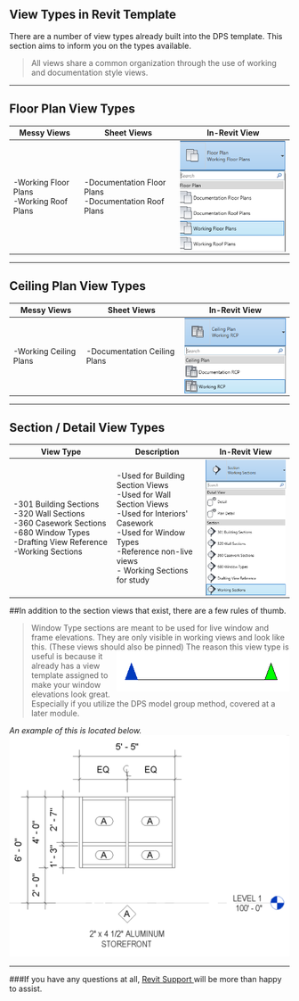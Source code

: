 ## View Types in Revit Template

There are a number of view types already built into the DPS template. This section aims to inform you on the types available.
> All views share a common organization through the use of working and documentation style views.

---

## Floor Plan View Types 

 Messy Views| Sheet Views | In-Revit View
---|---|---
-Working Floor Plans<br/> -Working Roof Plans |-Documentation Floor Plans<br/> -Documentation Roof Plans|<img align = "right" src="images/2-2/0-floorplans.png">

---

## Ceiling Plan View Types 

 Messy Views| Sheet Views | In-Revit View
---|---|---
-Working Ceiling Plans|-Documentation Ceiling Plans|<img align = "right" src="images/2-2/1-ceilingplans.png">

---

## Section / Detail View Types 

 View Type| Description | In-Revit View
---|---|---
-301 Building Sections -320 Wall Sections<br/> -360 Casework Sections<br/> -680 Window Types<br/> -Drafting View Reference<br/> -Working Sections|-Used for Building Section Views <br/> -Used for Wall Section Views<br/> -Used for Interiors' Casework<br/> -Used for Window Types<br/> -Reference non-live views<br/> - Working Sections for study |<img align = "right" src="images/2-2/2-sections.png">

##In addition to the section views that exist, there are a few rules of thumb.

>Window Type sections are meant to be used for live window and frame elevations. They are only visible in working views and look like this. (These views should also be pinned) <img align = "right" src="images/2-2/3-wntypes.png">
The reason this view type is useful is because it already has a view template assigned to make your window elevations look great. Especially if you utilize the DPS model group method, covered at a later module.

*An example of this is located below.*
<img  src="images/2-2/4-wnelevations.png">


---

###If you have any questions at all, <a href ="/01_Introduction/1-2_revitsupport.md"> Revit Support </a> will be more than happy to assist.

